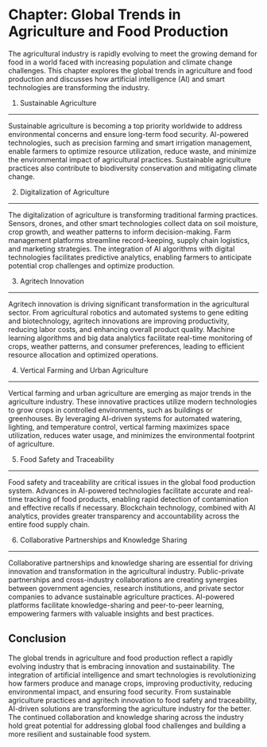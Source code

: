 Chapter: Global Trends in Agriculture and Food Production
=========================================================

The agricultural industry is rapidly evolving to meet the growing demand for food in a world faced with increasing population and climate change challenges. This chapter explores the global trends in agriculture and food production and discusses how artificial intelligence (AI) and smart technologies are transforming the industry.

1. Sustainable Agriculture
--------------------------

Sustainable agriculture is becoming a top priority worldwide to address environmental concerns and ensure long-term food security. AI-powered technologies, such as precision farming and smart irrigation management, enable farmers to optimize resource utilization, reduce waste, and minimize the environmental impact of agricultural practices. Sustainable agriculture practices also contribute to biodiversity conservation and mitigating climate change.

2. Digitalization of Agriculture
--------------------------------

The digitalization of agriculture is transforming traditional farming practices. Sensors, drones, and other smart technologies collect data on soil moisture, crop growth, and weather patterns to inform decision-making. Farm management platforms streamline record-keeping, supply chain logistics, and marketing strategies. The integration of AI algorithms with digital technologies facilitates predictive analytics, enabling farmers to anticipate potential crop challenges and optimize production.

3. Agritech Innovation
----------------------

Agritech innovation is driving significant transformation in the agricultural sector. From agricultural robotics and automated systems to gene editing and biotechnology, agritech innovations are improving productivity, reducing labor costs, and enhancing overall product quality. Machine learning algorithms and big data analytics facilitate real-time monitoring of crops, weather patterns, and consumer preferences, leading to efficient resource allocation and optimized operations.

4. Vertical Farming and Urban Agriculture
-----------------------------------------

Vertical farming and urban agriculture are emerging as major trends in the agriculture industry. These innovative practices utilize modern technologies to grow crops in controlled environments, such as buildings or greenhouses. By leveraging AI-driven systems for automated watering, lighting, and temperature control, vertical farming maximizes space utilization, reduces water usage, and minimizes the environmental footprint of agriculture.

5. Food Safety and Traceability
-------------------------------

Food safety and traceability are critical issues in the global food production system. Advances in AI-powered technologies facilitate accurate and real-time tracking of food products, enabling rapid detection of contamination and effective recalls if necessary. Blockchain technology, combined with AI analytics, provides greater transparency and accountability across the entire food supply chain.

6. Collaborative Partnerships and Knowledge Sharing
---------------------------------------------------

Collaborative partnerships and knowledge sharing are essential for driving innovation and transformation in the agricultural industry. Public-private partnerships and cross-industry collaborations are creating synergies between government agencies, research institutions, and private sector companies to advance sustainable agriculture practices. AI-powered platforms facilitate knowledge-sharing and peer-to-peer learning, empowering farmers with valuable insights and best practices.

Conclusion
----------

The global trends in agriculture and food production reflect a rapidly evolving industry that is embracing innovation and sustainability. The integration of artificial intelligence and smart technologies is revolutionizing how farmers produce and manage crops, improving productivity, reducing environmental impact, and ensuring food security. From sustainable agriculture practices and agritech innovation to food safety and traceability, AI-driven solutions are transforming the agriculture industry for the better. The continued collaboration and knowledge sharing across the industry hold great potential for addressing global food challenges and building a more resilient and sustainable food system.
